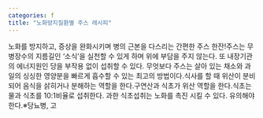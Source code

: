 ```yaml
---
categories: f
title: "노화방지질환별 주스 레시피"
---
```

노화를 방지하고, 증상을 완화시키며 병의 근본을 다스리는 간편한 주스 한잔!주스는 무병장수의 지름길인 ‘소식’을 실천할 수 있게 하며 위에 부담을 주지 않는다. 또 내장기관의 에너지원인 당을 부작용 없이 섭취할 수 있다. 무엇보다 주스는 살아 있는 채소와 과일의 싱싱한 영양분을 빠르게 흡수할 수 있는 최고의 방법이다.식사를 할 때 위산이 분비되어 음식을 삵히거나 분해하는 역할을 한다.구연산과 식초가 위산 역할을 한다.식초는 물과 식초를 10:1비율로 섭취한다. 과한 식초섭취는 노화를 촉진 시킬 수 있다. 유의해야 한다.※당뇨병, 고